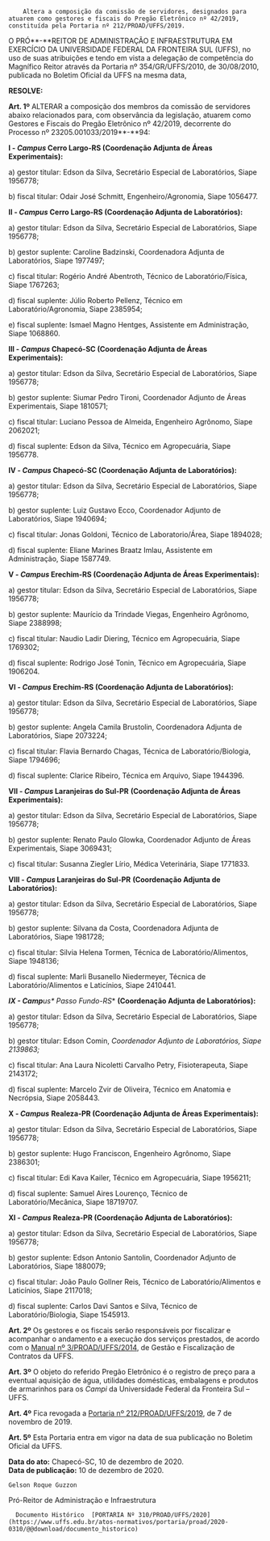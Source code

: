        Altera a composição da comissão de servidores, designados para atuarem como gestores e fiscais do Pregão Eletrônico nº 42/2019, constituída pela Portaria nº 212/PROAD/UFFS/2019.  

O PRÓ**-**REITOR DE ADMINISTRAÇÃO E INFRAESTRUTURA EM EXERCÍCIO DA UNIVERSIDADE FEDERAL DA FRONTEIRA SUL (UFFS), no uso de suas atribuições e tendo em vista a delegação de competência do Magnífico Reitor através da Portaria nº 354/GR/UFFS/2010, de 30/08/2010, publicada no Boletim Oficial da UFFS na mesma data,

 **RESOLVE:**

 **Art. 1º** ALTERAR a composição dos membros da comissão de servidores abaixo relacionados para, com observância da legislação, atuarem como Gestores e Fiscais do Pregão Eletrônico nº 42/2019, decorrente do Processo nº 23205.001033/2019**-**94:

 **I - *Campus* Cerro Largo-RS (Coordenação Adjunta de Áreas Experimentais):**

 a) gestor titular: Edson da Silva, Secretário Especial de Laboratórios, Siape 1956778;

 b) fiscal titular: Odair José Schmitt, Engenheiro/Agronomia, Siape 1056477. 

 **II - *Campus* Cerro Largo-RS (Coordenação Adjunta de Laboratórios):**

 a) gestor titular: Edson da Silva, Secretário Especial de Laboratórios, Siape 1956778;

 b) gestor suplente: Caroline Badzinski, Coordenadora Adjunta de Laboratórios, Siape 1977497;

 c) fiscal titular: Rogério André Abentroth, Técnico de Laboratório/Física, Siape 1767263;

 d) fiscal suplente: Júlio Roberto Pellenz, Técnico em Laboratório/Agronomia, Siape 2385954;

 e) fiscal suplente: Ismael Magno Hentges, Assistente em Administração, Siape 1068860. 

 **III - *Campus* Chapecó-SC (Coordenação Adjunta de Áreas Experimentais):**

 a) gestor titular: Edson da Silva, Secretário Especial de Laboratórios, Siape 1956778;

 b) gestor suplente: Siumar Pedro Tironi, Coordenador Adjunto de Áreas Experimentais, Siape 1810571;

 c) fiscal titular: Luciano Pessoa de Almeida, Engenheiro Agrônomo, Siape 2062021;

 d) fiscal suplente: Edson da Silva, Técnico em Agropecuária, Siape 1956778.

 **IV - *Campus* Chapecó-SC (Coordenação Adjunta de Laboratórios):**

 a) gestor titular: Edson da Silva, Secretário Especial de Laboratórios, Siape 1956778;

 b) gestor suplente: Luiz Gustavo Ecco, Coordenador Adjunto de Laboratórios, Siape 1940694;

 c) fiscal titular: Jonas Goldoni, Técnico de Laboratorio/Área, Siape 1894028;

 d) fiscal suplente: Eliane Marines Braatz Imlau, Assistente em Administração, Siape 1587749. 

 **V - *Campus* Erechim-RS (Coordenação Adjunta de Áreas Experimentais):**

 a) gestor titular: Edson da Silva, Secretário Especial de Laboratórios, Siape 1956778;

 b) gestor suplente: Maurício da Trindade Viegas, Engenheiro Agrônomo, Siape 2388998;

 c) fiscal titular: Naudio Ladir Diering, Técnico em Agropecuária, Siape 1769302;

 d) fiscal suplente: Rodrigo José Tonin, Técnico em Agropecuária, Siape 1906204. 

 **VI - *Campus* Erechim-RS (Coordenação Adjunta de Laboratórios):**

 a) gestor titular: Edson da Silva, Secretário Especial de Laboratórios, Siape 1956778;

 b) gestor suplente: Angela Camila Brustolin, Coordenadora Adjunta de Laboratórios, Siape 2073224;

 c) fiscal titular: Flavia Bernardo Chagas, Técnica de Laboratório/Biologia, Siape 1794696;

 d) fiscal suplente: Clarice Ribeiro, Técnica em Arquivo, Siape 1944396.

 **VII - *Campus* Laranjeiras do Sul-PR** **(Coordenação Adjunta de Áreas Experimentais):**

 a) gestor titular: Edson da Silva, Secretário Especial de Laboratórios, Siape 1956778;

 b) gestor suplente: Renato Paulo Glowka, Coordenador Adjunto de Áreas Experimentais, Siape 3069431;

 c) fiscal titular: Susanna Ziegler Lírio, Médica Veterinária, Siape 1771833.

 **VIII - *Campus* Laranjeiras do Sul-PR** **(Coordenação Adjunta de Laboratórios):**

 a) gestor titular: Edson da Silva, Secretário Especial de Laboratórios, Siape 1956778;

 b) gestor suplente: Silvana da Costa, Coordenadora Adjunta de Laboratórios, Siape 1981728;

 c) fiscal titular: Silvia Helena Tormen, Técnica de Laboratório/Alimentos, Siape 1948136;

 d) fiscal suplente: Marli Busanello Niedermeyer, Técnica de Laboratório/Alimentos e Laticínios, Siape 2410441. 

 ***IX - Camp**u**s* Passo Fundo-RS** **(Coordenação Adjunta de Laboratórios):**

 a) gestor titular: Edson da Silva, Secretário Especial de Laboratórios, Siape 1956778;

 b) gestor titular: Edson Comin, *Coordenador Adjunto de Laboratórios, Siape 2139863;*

 c) fiscal titular: Ana Laura Nicoletti Carvalho Petry, Fisioterapeuta, Siape 2143172;

 d) fiscal suplente: Marcelo Zvir de Oliveira, Técnico em Anatomia e Necrópsia, Siape 2058443. 

 **X - *Campus*** **Realeza-PR (Coordenação Adjunta de Áreas Experimentais):**

 a) gestor titular: Edson da Silva, Secretário Especial de Laboratórios, Siape 1956778;

 b) gestor suplente: Hugo Franciscon, Engenheiro Agrônomo, Siape 2386301;

 c) fiscal titular: Edi Kava Kailer, Técnico em Agropecuária, Siape 1956211;

 d) fiscal suplente: Samuel Aires Lourenço, Técnico de Laboratório/Mecânica, Siape 18719707.

 **XI - *Campus* Realeza-PR (Coordenação Adjunta de Laboratórios):**

 a) gestor titular: Edson da Silva, Secretário Especial de Laboratórios, Siape 1956778;

 b) gestor suplente: Edson Antonio Santolin, Coordenador Adjunto de Laboratórios, Siape 1880079;

 c) fiscal titular: João Paulo Gollner Reis, Técnico de Laboratório/Alimentos e Laticínios, Siape 2117018;

 d) fiscal suplente: Carlos Davi Santos e Silva, Técnico de Laboratório/Biologia, Siape 1545913. 

 **Art. 2º** Os gestores e os fiscais serão responsáveis por fiscalizar e acompanhar o andamento e a execução dos serviços prestados, de acordo com o [Manual nº 3/PROAD/UFFS/2014](https://www.uffs.edu.br/atos-normativos/manual/proad/2014-0003), de Gestão e Fiscalização de Contratos da UFFS. 

 **Art. 3º** O objeto do referido Pregão Eletrônico é o registro de preço para a eventual aquisição de água, utilidades domésticas, embalagens e produtos de armarinhos para os *Campi* da Universidade Federal da Fronteira Sul – UFFS. 

 **Art. 4º** Fica revogada a [Portaria nº 212/PROAD/UFFS/2019](https://www.uffs.edu.br/atos-normativos/portaria/proad/2019-0212), de 7 de novembro de 2019. 

 **Art. 5º** Esta Portaria entra em vigor na data de sua publicação no Boletim Oficial da UFFS.

   **Data do ato:** Chapecó-SC, 10 de dezembro de 2020.   
 **Data de publicação:**  10 de dezembro de 2020. 

    Gelson Roque Guzzon   
 Pró-Reitor de Administração e Infraestrutura 

      Documento Histórico  [PORTARIA Nº 310/PROAD/UFFS/2020](https://www.uffs.edu.br/atos-normativos/portaria/proad/2020-0310/@@download/documento_historico)     
      